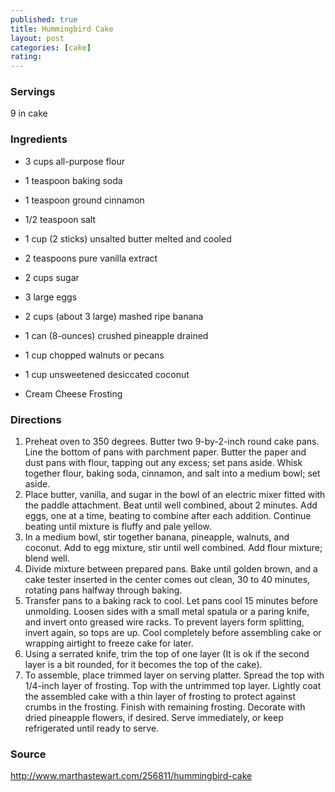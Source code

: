 ```yaml
---
published: true
title: Hummingbird Cake
layout: post
categories: [cake]
rating: 
---
```

### Servings
9 in cake

### Ingredients
- 3 cups all-purpose flour
- 1 teaspoon baking soda
- 1 teaspoon ground cinnamon
- 1/2 teaspoon salt
- 1 cup (2 sticks) unsalted butter melted and cooled
- 2 teaspoons pure vanilla extract
- 2 cups sugar
- 3 large eggs
- 2 cups (about 3 large) mashed ripe banana
- 1 can (8-ounces) crushed pineapple drained
- 1 cup chopped walnuts or pecans
- 1 cup unsweetened desiccated coconut

- Cream Cheese Frosting

### Directions
1. Preheat oven to 350 degrees. Butter two 9-by-2-inch round cake pans. Line the bottom of pans with parchment paper. Butter the paper and dust pans with flour, tapping out any excess; set pans aside. Whisk together flour, baking soda, cinnamon, and salt into a medium bowl; set aside.
2. Place butter, vanilla, and sugar in the bowl of an electric mixer fitted with the paddle attachment. Beat until well combined, about 2 minutes. Add eggs, one at a time, beating to combine after each addition. Continue beating until mixture is fluffy and pale yellow.
3. In a medium bowl, stir together banana, pineapple, walnuts, and coconut. Add to egg mixture, stir until well combined. Add flour mixture; blend well.
4. Divide mixture between prepared pans. Bake until golden brown, and a cake tester inserted in the center comes out clean, 30 to 40 minutes, rotating pans halfway through baking.
5. Transfer pans to a baking rack to cool. Let pans cool 15 minutes before unmolding. Loosen sides with a small metal spatula or a paring knife, and invert onto greased wire racks. To prevent layers form splitting, invert again, so tops are up. Cool completely before assembling cake or wrapping airtight to freeze cake for later.
6. Using a serrated knife, trim the top of one layer (It is ok if the second layer is a bit rounded, for it becomes the top of the cake).
7. To assemble, place trimmed layer on serving platter. Spread the top with 1/4-inch layer of frosting. Top with the untrimmed top layer. Lightly coat the assembled cake with a thin layer of frosting to protect against crumbs in the frosting. Finish with remaining frosting. Decorate with dried pineapple flowers, if desired. Serve immediately, or keep refrigerated until ready to serve.

### Source
<a href="http://www.marthastewart.com/256811/hummingbird-cake" target="new">http://www.marthastewart.com/256811/hummingbird-cake</a>
